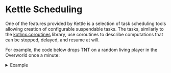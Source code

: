 # Kettle Scheduling

One of the features provided by Kettle is a selection of task scheduling tools
allowing creation of configurable suspendable tasks. The tasks, similarly to the
[kotlinx.coroutines](https://github.com/Kotlin/kotlinx.coroutines) library, use
coroutines to describe computations that can be stopped, delayed, and resume at will.

For example, the code below drops TNT on a random living player in the Overworld once a minute:
<details>
    <summary>Example</summary>
<div markdown="1">
```kotlin
//create a scheduler with a server world context
val scheduler = scheduler<ServerWorld> {
    //add a task
    task {
        //that runs infinitely and pauses
        //for 1 minute (1200 ticks) after every run
        run infinitely {
            pause = 60 * 20
        }

        action {
            //use the ServerWorld as `this`
            withContext {
                randomAlivePlayer?.let {
                    it.sendMessage(
                        Text.literal("Think fast"),
                        MessageType.SYSTEM
                    )

                    //suspend task for 1 second
                    sleepFor(20)

                    TntBlock.primeTnt(this, it.pos.up(2))
                }
            }
        }
    }
}

ServerTickEvents.START.register {
    if (server.registryKey == World.OVERWORLD) {
        //pass the ServerWorld as context and advance the tasks
        scheduler.tick(server)
    }
}
```
</div>
</details>

# Why use scheduling?

<details>
    <summary>Long-running tasks</summary>

Like other Kotlin coroutines, scheduled tasks can be suspended to pause the task.
Functions like [sleepFor](reference/kettle/coffee.cypher.kettle.scheduler/-task-context/sleep-for.md)
or [waitUntil](reference/kettle/coffee.cypher.kettle.scheduler/-task-context/wait-until.md)
cleanly describe how tasks behave over multiple ticks without having to resort
to manually splitting up the code and keeping track of conditions, states, and timers.

</details>

<details>
    <summary>Separating responsibilities</summary>

When using a scheduler, tasks can be given individual responsibilities, such as
energy transfer vs. consuming fuel or manipulating redstone output. This allows tasks
to contain their own state, start and pause individually, and even control one another.

</details>

<details>
    <summary>Functionality as "extensions"</summary>

When designing objects such as block entities, tasks allow moving all actions
and transient state out of the class, leaving behind a minimal data representation
that only takes care of storing permanent data, transferring it to/from NBT and network,
and responding to external events or API calls.

</details>

# Limitations

<details>
    <summary>Data serialization</summary>

Serializing the task's entire coroutine is generally not feasible, meaning retrieving
and inserting its internal state for NBT persistence or networking has to be done
manually. This can cause coroutines to lose some of their linearity if too much data needs
to be stored.

One way to handle this is to store all permanent/shared data on the saved/synchronized
object (e.g. block entity), so it can be used by serializing methods, and initialize values
within the task to those in the fields, instead of usual default values, as to expect
those values to contain data from previous iterations.

</details>

# Basics

The basic units of the scheduling API are:

* [Task](reference/kettle/coffee.cypher.kettle.scheduler/-task/index.md) containing the full
configuration, action, and current state of any given task.
A task can tick, given the correct context. It can be paused, stopped, started, or restarted
externally, or sleep or wait for a condition from inside the task.
* [TickingScheduler](reference/kettle/coffee.cypher.kettle.scheduler/-ticking-scheduler/index.md)
serving as a collection of tasks that require the same context.
It can receive a context or context update, using it to run all contained tasks.

Additional elements of interest are:

* [TaskTicker](reference/kettle/coffee.cypher.kettle.tickers.task/-task-ticker/index.md)
is a scheduler wrapper that can be directly used as a BlockEntityTicker.
In addition to providing access to the entity and other tick parameters, it allows
finding schedulers belonging to the same ticker on other block entities.
* [ExecutionConfiguration](reference/kettle/coffee.cypher.kettle.scheduler/-execution-configuration/index.md)
describes how many times the task should run, delay
before initial execution and every following one, as well how much real time the
task is allowed to run until `yield()` interrupts it.
* [TaskContext](reference/kettle/coffee.cypher.kettle.scheduler/-task-context/index.md)
serves as the execution environment on the task. It provides
access to suspension points like `sleepFor(ticks)` or `waitUntil(condition)`,
which allow the task to delay execution.

## Simple ticker example

For this example, we will create a block entity that fills a square centered
above itself with farmland. Let's define the objects:

```kotlin
class ExampleBlockEntity(blockPos: BlockPos, blockState: BlockState) : BlockEntity(
    exampleBEType, blockPos, blockState
)

//this example will not show parameters
//not relevant to Kettle
object ExampleBlock : BlockWithEntity() {
    override fun <T : BlockEntity> getTicker(
        world: World, state: BlockState, type: BlockEntityType<T>
    ): BlockEntityTicker<T> = exampleTicker.cast()
}
```

Note the `.cast()` call in `getTicker`: the ticker we will define requires a specific
block entity type, while the `getTicker` method is generic. In cases where the block
or block entity type in question make it certain what type of block entity is present,
the [cast](reference/kettle/coffee.cypher.kettle.tickers/cast.md) extension can be used
to cast the ticker to the correct generic `T`.

With that out of the way, let us implement a ticker:

```kotlin
//the compiler will often infer this
val exampleTicker = taskTicker<ExampleBlockEntity> {
    task {
        //this task will run immediately
        name = "Farmland"
        start = true

        //and only once
        run once {}

        //the code executed by the task
        action {
            //adds the tick parameters
            //as a context receiver
            withContext {
                //get a sequence of all block positions to be filled
                val positions = Box(pos.up()).expand(5, 0, 5).getContainedBlockPos()

                positions.forEach {
                    world.setBlockState(it, Blocks.FARMLAND.defaultState)
                    //place 2 blocks a second
                    sleepFor(10)
                }
            }
        }
    }
}
```

Provided the block and block entity are registered correctly, the block will
immediately create an 11x11 square of farmland above itself once placed.

Let's take a look at some of the code above:

[withContext](reference/kettle/coffee.cypher.kettle.scheduler/-task-context/with-context.md)
is a method of the `TaskContext` providing access
to the additional context argument. In this case, that argument is [TickerContext](reference/kettle/coffee.cypher.kettle.tickers.task/-ticker-context/index.md).
<details>
    <summary>Note on future changes to contexts</summary>

Once [context receivers](https://github.com/Kotlin/KEEP/blob/master/proposals/context-receivers.md)
are stabilized, this argument will instead
be provided to the lambda directly as a context. This likely not require
code changes immediately, but `withContext` will no longer be necessary and will
be deprecated.
</details>

[sleepFor](reference/kettle/coffee.cypher.kettle.scheduler/-task-context/sleep-for.md)
is a method of TaskContext allowing the task to suspend itself for
a specified number of ticks. The task is then recorded to a continuation and begins
counting down whenever the scheduler (in this case ticker) calls it.

`run once {}` creates a default [ExecutionConfiguration](reference/kettle/coffee.cypher.kettle.scheduler/-execution-configuration/-companion/once.md),
for a single execution meaning the task will not re-run once completed.

## Building on the task

For the second step, let's make changes to this task:

1) Place blocks as fast as possible, but don't take more than 10ms per tick to prevent lag.
2) Run the task every time an iron block is placed under the block entity, consuming the block.
3) Redstone signal pauses the task.

```kotlin
val exampleTicker = taskTicker<ExampleBlockEntity> {
    //hold a reference to this task
    //so it can be paused
    val farmTask = task {
        name = "Farmland"
        start = true

        //this task now runs infinitely
        run infinitely {
            //and yields after 10 ms
            yieldsAfterMs = 10
        }

        action {
            withContext {
                //only start once an iron block is detected
                waitUntil {
                    world.getBlockState(pos.down()).block == Blocks.IRON_BLOCK
                }

                world.removeBlock(pos.down(), false)

                val positions = Box(pos.up()).expand(5, 0, 5).getContainedBlockPos()

                positions.forEach {
                    world.setBlockState(it, Blocks.FARMLAND.defaultState)
                    //yield after every loop to
                    //let the scheduling pause after 10ms
                    yield()
                }
            }
        }
    }

    task {
        name = "Redstone Control"
        start = true

        action {
            waitUntil {
                world.getReceivedRedstonePower(pos) > 0
            }

            //pause the task on high redstone
            farmTask.pause()

            //check every 3 ticks
            waitUntil(checkEvery = 3) {
                world.getReceivedRedstonePower(pos) == 0
            }

            //and resume on low
            farmTask.resume()
        }
    }
}
```

With the second task having a reference to the first, it can pause and resume it
at will, allowing separation of the main logic from the additional redstone pause.

The farmland task now calls [waitUntil](reference/kettle/coffee.cypher.kettle.scheduler/-task-context/wait-until.md)
allowing it to remain suspended until
it detects an iron block. Similarly, Redstone Control makes use of this method,
while also reducing the frequency of the checks for resuming the task with the
`checkEvery` parameter.

In place of `sleepFor`, the Farmland task now calls [yield](reference/kettle/coffee.cypher.kettle.scheduler/-task-context/yield.md).
Unlike `sleepFor`,`yield` does not suspend the task unconditionally. However, if it detects that the
task has taken too long since it last resumed, as configured by `yieldsAfterMs`, it suspends the task until next tick.

**Note**: like other coroutines, tasks rely on cooperative multitasking, meaning
they have to allow control to be taken away from them and will not be stopped unexpectedly.
While yield is a useful tool for mitigating lag, you must call it yourself at key points,
such as within long-running loops, allowing the scheduler to take back control.
Additionally, you should expect that the operation may or may not continue on the
same tick and not make unsafe assumptions about whether your code is running continuously.
